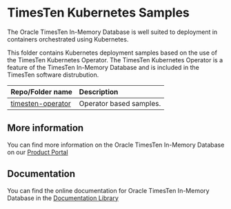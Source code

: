 # TimesTen Kubernetes Samples

The Oracle TimesTen In-Memory Database is well suited to deployment in containers orchestrated using Kubernetes.

This folder contains Kubernetes deployment samples based on the use of the TimesTen Kubernetes Operator. The TimesTen Kubernetes Operator is a feature of the TimesTen In-Memory Database and is included in the TimesTen software distrubution.

| Repo/Folder name                         | Description               |
| :--------------------------------------- | :------------------------ |
| [timesten-operator](./timesten-operator) | Operator based samples.   |

## More information
You can find more information on the Oracle TimesTen In-Memory Database on our [Product Portal](https://www.oracle.com/database/technologies/related/timesten.html)

## Documentation
You can find the online documentation for Oracle TimesTen In-Memory Database in the [Documentation Library](https://docs.oracle.com/en/database/other-databases/timesten/)
